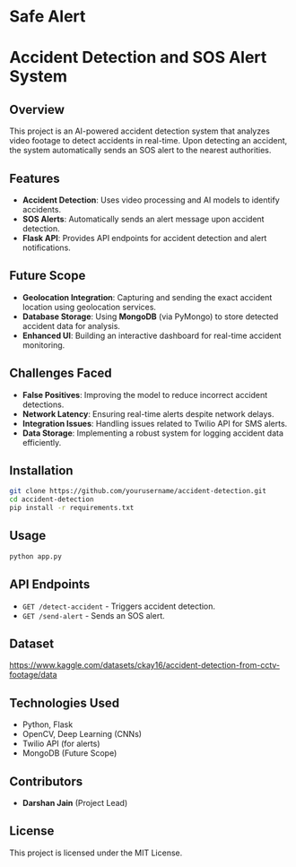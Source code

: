 # Safe Alert
# Accident Detection and SOS Alert System

## Overview
This project is an AI-powered accident detection system that analyzes video footage to detect accidents in real-time. Upon detecting an accident, the system automatically sends an SOS alert to the nearest authorities.

## Features
- **Accident Detection**: Uses video processing and AI models to identify accidents.
- **SOS Alerts**: Automatically sends an alert message upon accident detection.
- **Flask API**: Provides API endpoints for accident detection and alert notifications.

## Future Scope
- **Geolocation Integration**: Capturing and sending the exact accident location using geolocation services.
- **Database Storage**: Using **MongoDB** (via PyMongo) to store detected accident data for analysis.
- **Enhanced UI**: Building an interactive dashboard for real-time accident monitoring.

## Challenges Faced
- **False Positives**: Improving the model to reduce incorrect accident detections.
- **Network Latency**: Ensuring real-time alerts despite network delays.
- **Integration Issues**: Handling issues related to Twilio API for SMS alerts.
- **Data Storage**: Implementing a robust system for logging accident data efficiently.

## Installation
```sh
git clone https://github.com/yourusername/accident-detection.git
cd accident-detection
pip install -r requirements.txt
```

## Usage
```sh
python app.py
```

## API Endpoints
- `GET /detect-accident` - Triggers accident detection.
- `GET /send-alert` - Sends an SOS alert.

## Dataset
https://www.kaggle.com/datasets/ckay16/accident-detection-from-cctv-footage/data

## Technologies Used
- Python, Flask
- OpenCV, Deep Learning (CNNs)
- Twilio API (for alerts)
- MongoDB (Future Scope)

## Contributors
- **Darshan Jain** (Project Lead)

## License
This project is licensed under the MIT License.
